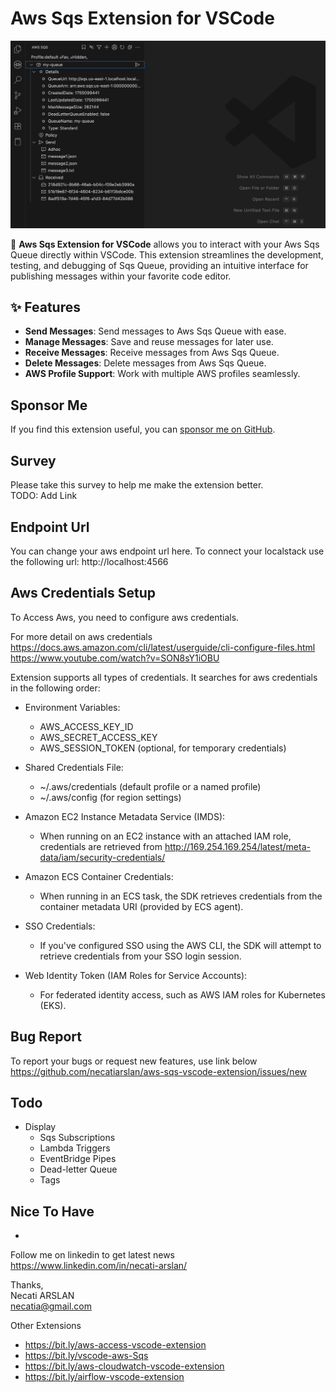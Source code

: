 # Aws Sqs Extension for VSCode
![screenshoot](media/ext-main.png)

🚀 **Aws Sqs Extension for VSCode** allows you to interact with your Aws Sqs Queue directly within VSCode. This extension streamlines the development, testing, and debugging of Sqs Queue, providing an intuitive interface for publishing messages within your favorite code editor.  

## ✨ Features  

- **Send Messages**: Send messages to Aws Sqs Queue with ease. 
- **Manage Messages**: Save and reuse messages for later use.
- **Receive Messages**: Receive messages from Aws Sqs Queue.
- **Delete Messages**: Delete messages from Aws Sqs Queue.
- **AWS Profile Support**: Work with multiple AWS profiles seamlessly.  

## Sponsor Me
If you find this extension useful, you can [sponsor me on GitHub](https://github.com/sponsors/necatiarslan).

## Survey
Please take this survey to help me make the extension better.\
TODO: Add Link

## Endpoint Url
You can change your aws endpoint url here. To connect your localstack use the following url: http://localhost:4566

## Aws Credentials Setup
To Access Aws, you need to configure aws credentials. 

For more detail on aws credentials \
https://docs.aws.amazon.com/cli/latest/userguide/cli-configure-files.html \
https://www.youtube.com/watch?v=SON8sY1iOBU

Extension supports all types of credentials. It searches for aws credentials in the following order:
- Environment Variables:
  - AWS_ACCESS_KEY_ID
  - AWS_SECRET_ACCESS_KEY
  - AWS_SESSION_TOKEN (optional, for temporary credentials)

- Shared Credentials File:
  - ~/.aws/credentials (default profile or a named profile)
  - ~/.aws/config (for region settings)

- Amazon EC2 Instance Metadata Service (IMDS):
  - When running on an EC2 instance with an attached IAM role, credentials are retrieved from http://169.254.169.254/latest/meta-data/iam/security-credentials/

- Amazon ECS Container Credentials:
  - When running in an ECS task, the SDK retrieves credentials from the container metadata URI (provided by ECS agent).

- SSO Credentials:
  - If you've configured SSO using the AWS CLI, the SDK will attempt to retrieve credentials from your SSO login session.

- Web Identity Token (IAM Roles for Service Accounts):
  - For federated identity access, such as AWS IAM roles for Kubernetes (EKS).

## Bug Report
To report your bugs or request new features, use link below\
https://github.com/necatiarslan/aws-sqs-vscode-extension/issues/new


## Todo
- Display
  - Sqs Subscriptions
  - Lambda Triggers
  - EventBridge Pipes
  - Dead-letter Queue
  - Tags

## Nice To Have
- 

Follow me on linkedin to get latest news \
https://www.linkedin.com/in/necati-arslan/

Thanks, \
Necati ARSLAN \
necatia@gmail.com


Other Extensions
- https://bit.ly/aws-access-vscode-extension
- https://bit.ly/vscode-aws-Sqs
- https://bit.ly/aws-cloudwatch-vscode-extension
- https://bit.ly/airflow-vscode-extension